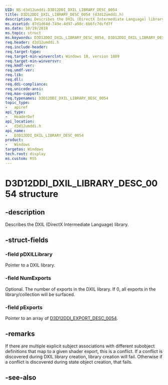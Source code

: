 ```yaml
---
UID: NS:d3d12umddi.D3D12DDI_DXIL_LIBRARY_DESC_0054
title: D3D12DDI_DXIL_LIBRARY_DESC_0054 (d3d12umddi.h)
description: Describes the DXIL (DirectX Intermediate Language) library.
ms.assetid: d7d1d64d-749e-4d97-a98c-6b6fc7dcfd7f
ms.date: 10/19/2018
ms.topic: struct
ms.keywords: D3D12DDI_DXIL_LIBRARY_DESC_0054, D3D12DDI_DXIL_LIBRARY_DESC_0054, 
req.header: d3d12umddi.h
req.include-header:
req.target-type:
req.target-min-winverclnt: Windows 10, version 1809
req.target-min-winversvr:
req.kmdf-ver:
req.umdf-ver:
req.lib:
req.dll:
req.ddi-compliance:
req.unicode-ansi:
req.max-support:
req.typenames: D3D12DDI_DXIL_LIBRARY_DESC_0054
topic_type: 
-	apiref
api_type: 
-	HeaderDef
api_location: 
-	d3d12umddi.h
api_name: 
-	D3D12DDI_DXIL_LIBRARY_DESC_0054
product:
-	Windows
targetos: Windows
tech.root: display
ms.custom: RS5
---
```


# D3D12DDI_DXIL_LIBRARY_DESC_0054 structure

## -description

Describes the DXIL (DirectX Intermediate Language) library.

## -struct-fields

### -field pDXILLibrary

Pointer to a DXIL library.

### -field NumExports

Optional. The number of exports in the DXIL library. If 0, all exports in the library/collection will be surfaced.

### -field pExports
 
Pointer to an array of [D3D12DDI_EXPORT_DESC_0054](ns-d3d12umddi-d3d12ddi_export_desc_0054.md).

## -remarks

If there are multiple explicit subject associations with different subobject definitions that map to a given shader export, this is a conflict.  If a conflict is discovered during DXIL library creation, library creation will fail. Otherwise if a conflict is discovered during state object creation, that fails.

## -see-also
